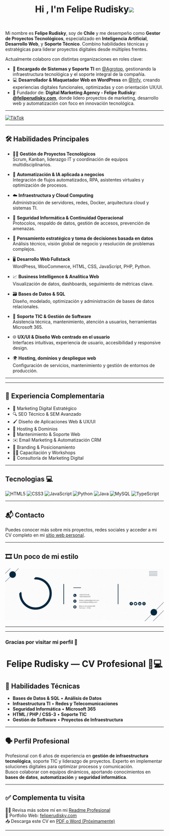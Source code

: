 <h1 align="center"><b>Hi , I'm Felipe Rudisky</b><img src="https://media.giphy.com/media/hvRJCLFzcasrR4ia7z/giphy.gif" width="35"></h1>
<!--  -->

<br>

Mi nombre es **Felipe Rudisky**, soy de **Chile** y me desempeño como **Gestor de Proyectos Tecnológicos**, especializado en **Inteligencia Artificial**, **Desarrollo Web**, y **Soporte Técnico**. Combino habilidades técnicas y estratégicas para liderar proyectos digitales desde múltiples frentes.

Actualmente colaboro con distintas organizaciones en roles clave:

- 🔧 **Encargado de Sistemas y Soporte TI** en [@Agrotop](https://empresasagrotop.cl), gestionando la infraestructura tecnológica y el soporte integral de la compañía.
- 💻 **Desarrollador & Maquetador Web en WordPress** en [@Infy](https://agenciaintegrify.myportfolio.com/work), creando experiencias digitales funcionales, optimizadas y con orientación UX/UI.
- 🚀 Fundador de: **Digital Marketing Agency - Felipe Rudisky**: [**@feliperudisky.com**](https://www.feliperudisky.com), donde lidero proyectos de marketing, desarrollo web y automatización con foco en innovación tecnológica.

---
[![TikTok](https://img.shields.io/badge/TikTok-%23000000.svg?style=for-the-badge&logo=TikTok&logoColor=white)](#)



---
## 🛠️ Habilidades Principales

- 👨‍💼 **Gestión de Proyectos Tecnológicos**  
  Scrum, Kanban, liderazgo IT y coordinación de equipos multidisciplinarios.

- 🤖 **Automatización & IA aplicada a negocios**  
  Integración de flujos automatizados, RPA, asistentes virtuales y optimización de procesos.

- ☁️ **Infraestructura y Cloud Computing**  
  Administración de servidores, redes, Docker, arquitectura cloud y sistemas TI.

- 🔐 **Seguridad Informática & Continuidad Operacional**  
  Protocolos, respaldo de datos, gestión de accesos, prevención de amenazas.

- 🧠 **Pensamiento estratégico y toma de decisiones basada en datos**  
  Análisis técnico, visión global de negocio y resolución de problemas complejos.

- 🖥️ **Desarrollo Web Fullstack**  
  WordPress, WooCommerce, HTML, CSS, JavaScript, PHP, Python.

- 📈 **Business Intelligence & Analítica Web**  
  Visualización de datos, dashboards, seguimiento de métricas clave.

- 🗃️ **Bases de Datos & SQL**  
  Diseño, modelado, optimización y administración de bases de datos relacionales.

- 🔧 **Soporte TIC & Gestión de Software**  
  Asistencia técnica, mantenimiento, atención a usuarios, herramientas Microsoft 365.

- 🌐 **UX/UI & Diseño Web centrado en el usuario**  
  Interfaces intuitivas, experiencia de usuario, accesibilidad y responsive design.

- 🌍 **Hosting, dominios y despliegue web**  
  Configuración de servicios, mantenimiento y gestión de entornos de producción.

---
---

## 🎨 Experiencia Complementaria

- 🎯 Marketing Digital Estratégico
- 🔍 SEO Técnico & SEM Avanzado
- 🖌️ Diseño de Aplicaciones Web & UX/UI
- 🧩 Hosting & Dominios
- 🔧 Mantenimiento & Soporte Web
- ✉️ Email Marketing & Automatización CRM
- 🧠 Branding & Posicionamiento
- 🧑‍🏫 Capacitación y Workshops
- 💼 Consultoría de Marketing Digital

---
## Tecnologias 💻
![HTML5](https://img.shields.io/badge/html5-%23E34F26.svg?style=for-the-badge&logo=html5&logoColor=white)
![CSS3](https://img.shields.io/badge/css3-%231572B6.svg?style=for-the-badge&logo=css3&logoColor=white)
![JavaScript](https://img.shields.io/badge/javascript-%23323330.svg?style=for-the-badge&logo=javascript&logoColor=%23F7DF1E)
![Python](https://img.shields.io/badge/python-3670A0?style=for-the-badge&logo=python&logoColor=ffdd54)
![Java](https://img.shields.io/badge/java-%23ED8B00.svg?style=for-the-badge&logo=openjdk&logoColor=white)
![MySQL](https://img.shields.io/badge/mysql-%2300f.svg?style=for-the-badge&logo=mysql&logoColor=white)
![TypeScript](https://img.shields.io/badge/typescript-%23007ACC.svg?style=for-the-badge&logo=typescript&logoColor=white)



---

## 📬 Contacto

Puedes conocer más sobre mis proyectos, redes sociales y acceder a mi CV completo en mi [sitio web personal](https://www.feliperudisky.com).

---

## 🎞️ Un poco de mi estilo

![GIF personal](FirmaCorreoGif.gif)

---



---

### Gracias por visitar mi perfil 🙌

<h1 align="center"><b>Felipe Rudisky</b> — CV Profesional 🧠💻</h1>



## 🧰 Habilidades Técnicas

- **Bases de Datos & SQL** • **Análisis de Datos**  
- **Infraestructura TI** • **Redes y Telecomunicaciones**  
- **Seguridad Informática** • **Microsoft 365**  
- **HTML / PHP / CSS-3** • **Soporte TIC**  
- **Gestión de Software** • **Proyectos de Infraestructura**

---

## 🗣️ Perfil Profesional

Profesional con 6 años de experiencia en **gestión de infraestructura tecnológica**, soporte TIC y liderazgo de proyectos. Experto en implementar soluciones digitales para optimizar procesos y comunicación.  
Busco colaborar con equipos dinámicos, aportando conocimientos en **bases de datos**, **automatización** y **seguridad informática**.

---


## ✅ Complementa tu visita

👨‍💼 Revisa más sobre mí en mi [Readme Profesional](#)  
🎨 Portfolio Web: [feliperudisky.com](https://www.feliperudisky.com)  
📥 Descarga este CV en [PDF o Word (Próximamente)](#)

---





